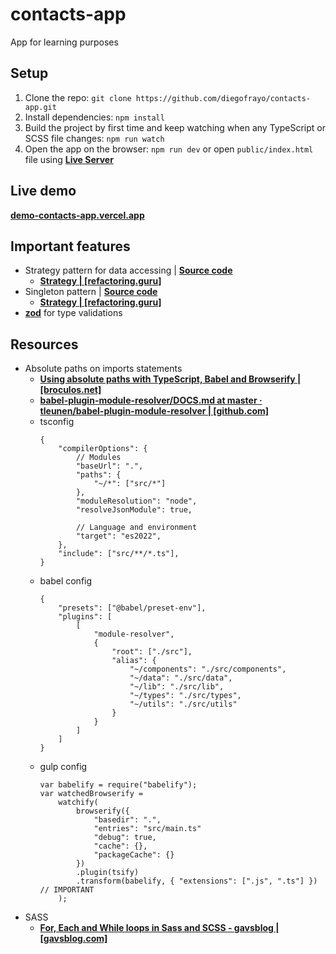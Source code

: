# contacts-app

App for learning purposes

## Setup

1. Clone the repo: `git clone https://github.com/diegofrayo/contacts-app.git`
1. Install dependencies: `npm install`
1. Build the project by first time and keep watching when any TypeScript or SCSS file changes: `npm run watch`
1. Open the app on the browser: `npm run dev` or open `public/index.html` file using **[Live Server](https://marketplace.visualstudio.com/items?itemName=ritwickdey.LiveServer)**

## Live demo

**[demo-contacts-app.vercel.app](https://demo-contacts-app.vercel.app)**

## Important features

- Strategy pattern for data accessing | **[Source code](https://github.com/diegofrayo/contacts-app/tree/main/src/data/contacts)**
	- **[Strategy | [refactoring.guru]](https://refactoring.guru/design-patterns/strategy)**
- Singleton pattern | **[Source code](https://github.com/diegofrayo/contacts-app/blob/main/src/lib/ryakt.ts)**
	- **[Strategy | [refactoring.guru]](https://refactoring.guru/design-patterns/strategy)**
- **[zod](https://github.com/colinhacks/zod)** for type validations

## Resources

- Absolute paths on imports statements
	- **[Using absolute paths with TypeScript, Babel and Browserify | [broculos.net]](https://broculos.net/2017/10/using-absolute-paths-with-typescript.html)**
	- **[babel-plugin-module-resolver/DOCS.md at master · tleunen/babel-plugin-module-resolver | [github.com]](https://github.com/tleunen/babel-plugin-module-resolver/blob/master/DOCS.md)**
	- tsconfig
		```
		{
			"compilerOptions": {
				// Modules
				"baseUrl": ".",
				"paths": {
					"~/*": ["src/*"]
				},
				"moduleResolution": "node",
				"resolveJsonModule": true,

				// Language and environment
				"target": "es2022",
			},
			"include": ["src/**/*.ts"],
		}
		```
	- babel config
		```
		{
			"presets": ["@babel/preset-env"],
			"plugins": [
				[
					"module-resolver",
					{
						"root": ["./src"],
						"alias": {
							"~/components": "./src/components",
							"~/data": "./src/data",
							"~/lib": "./src/lib",
							"~/types": "./src/types",
							"~/utils": "./src/utils"
						}
					}
				]
			]
		}
		```
	- gulp config
		```
		var babelify = require("babelify");
		var watchedBrowserify =
			watchify(
				browserify({
					"basedir": ".",
					"entries": "src/main.ts"
					"debug": true,
					"cache": {},
					"packageCache": {}
				})
				.plugin(tsify)
				.transform(babelify, { "extensions": [".js", ".ts"] }) // IMPORTANT
			);
		```
- SASS
	- **[For, Each and While loops in Sass and SCSS - gavsblog | [gavsblog.com]](https://gavsblog.com/blog/for-each-while-loops-sass-scss)**
